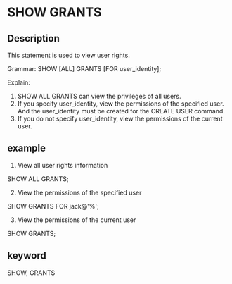 <!-- 
Licensed to the Apache Software Foundation (ASF) under one
or more contributor license agreements.  See the NOTICE file
distributed with this work for additional information
regarding copyright ownership.  The ASF licenses this file
to you under the Apache License, Version 2.0 (the
"License"); you may not use this file except in compliance
with the License.  You may obtain a copy of the License at

  http://www.apache.org/licenses/LICENSE-2.0

Unless required by applicable law or agreed to in writing,
software distributed under the License is distributed on an
"AS IS" BASIS, WITHOUT WARRANTIES OR CONDITIONS OF ANY
KIND, either express or implied.  See the License for the
specific language governing permissions and limitations
under the License.
-->

# SHOW GRANTS
## Description

This statement is used to view user rights.

Grammar:
SHOW [ALL] GRANTS [FOR user_identity];

Explain:
1. SHOW ALL GRANTS can view the privileges of all users.
2. If you specify user_identity, view the permissions of the specified user. And the user_identity must be created for the CREATE USER command.
3. If you do not specify user_identity, view the permissions of the current user.


## example

1. View all user rights information

SHOW ALL GRANTS;

2. View the permissions of the specified user

SHOW GRANTS FOR jack@'%';

3. View the permissions of the current user

SHOW GRANTS;

## keyword
SHOW, GRANTS
